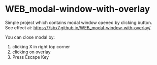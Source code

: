 # WEB_modal-window-with-overlay
Simple project which contains modal window opened by clicking button.
See effect at:
https://7sbx7.github.io/WEB_modal-window-with-overlay/.

You can close modal by:
1. clicking X in right top corner
2. clicking on overlay
3. Press Escape Key
